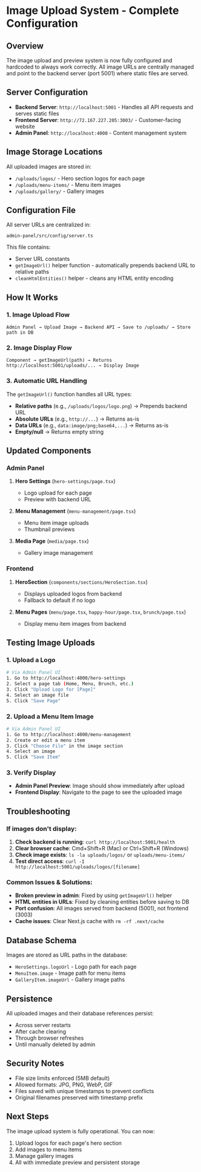 # Image Upload System - Complete Configuration

## Overview
The image upload and preview system is now fully configured and hardcoded to always work correctly. All image URLs are centrally managed and point to the backend server (port 5001) where static files are served.

## Server Configuration
- **Backend Server**: `http://localhost:5001` - Handles all API requests and serves static files
- **Frontend Server**: `http://72.167.227.205:3003/` - Customer-facing website
- **Admin Panel**: `http://localhost:4000` - Content management system

## Image Storage Locations
All uploaded images are stored in:
- `/uploads/logos/` - Hero section logos for each page
- `/uploads/menu-items/` - Menu item images
- `/uploads/gallery/` - Gallery images

## Configuration File
All server URLs are centralized in:
```
admin-panel/src/config/server.ts
```

This file contains:
- Server URL constants
- `getImageUrl()` helper function - automatically prepends backend URL to relative paths
- `cleanHtmlEntities()` helper - cleans any HTML entity encoding

## How It Works

### 1. Image Upload Flow
```
Admin Panel → Upload Image → Backend API → Save to /uploads/ → Store path in DB
```

### 2. Image Display Flow
```
Component → getImageUrl(path) → Returns http://localhost:5001/uploads/... → Display Image
```

### 3. Automatic URL Handling
The `getImageUrl()` function handles all URL types:
- **Relative paths** (e.g., `/uploads/logos/logo.png`) → Prepends backend URL
- **Absolute URLs** (e.g., `http://...`) → Returns as-is
- **Data URLs** (e.g., `data:image/png;base64,...`) → Returns as-is
- **Empty/null** → Returns empty string

## Updated Components

### Admin Panel
1. **Hero Settings** (`hero-settings/page.tsx`)
   - Logo upload for each page
   - Preview with backend URL
   
2. **Menu Management** (`menu-management/page.tsx`)
   - Menu item image uploads
   - Thumbnail previews
   
3. **Media Page** (`media/page.tsx`)
   - Gallery image management

### Frontend
1. **HeroSection** (`components/sections/HeroSection.tsx`)
   - Displays uploaded logos from backend
   - Fallback to default if no logo

2. **Menu Pages** (`menu/page.tsx`, `happy-hour/page.tsx`, `brunch/page.tsx`)
   - Display menu item images from backend

## Testing Image Uploads

### 1. Upload a Logo
```bash
# Via Admin Panel UI
1. Go to http://localhost:4000/hero-settings
2. Select a page tab (Home, Menu, Brunch, etc.)
3. Click "Upload Logo for [Page]"
4. Select an image file
5. Click "Save Page"
```

### 2. Upload a Menu Item Image
```bash
# Via Admin Panel UI
1. Go to http://localhost:4000/menu-management
2. Create or edit a menu item
3. Click "Choose File" in the image section
4. Select an image
5. Click "Save Item"
```

### 3. Verify Display
- **Admin Panel Preview**: Image should show immediately after upload
- **Frontend Display**: Navigate to the page to see the uploaded image

## Troubleshooting

### If images don't display:
1. **Check backend is running**: `curl http://localhost:5001/health`
2. **Clear browser cache**: Cmd+Shift+R (Mac) or Ctrl+Shift+R (Windows)
3. **Check image exists**: `ls -la uploads/logos/` or `uploads/menu-items/`
4. **Test direct access**: `curl -I http://localhost:5001/uploads/logos/[filename]`

### Common Issues & Solutions:
- **Broken preview in admin**: Fixed by using `getImageUrl()` helper
- **HTML entities in URLs**: Fixed by cleaning entities before saving to DB
- **Port confusion**: All images served from backend (5001), not frontend (3003)
- **Cache issues**: Clear Next.js cache with `rm -rf .next/cache`

## Database Schema
Images are stored as URL paths in the database:
- `HeroSettings.logoUrl` - Logo path for each page
- `MenuItem.image` - Image path for menu items
- `GalleryItem.imageUrl` - Gallery image paths

## Persistence
All uploaded images and their database references persist:
- Across server restarts
- After cache clearing
- Through browser refreshes
- Until manually deleted by admin

## Security Notes
- File size limits enforced (5MB default)
- Allowed formats: JPG, PNG, WebP, GIF
- Files saved with unique timestamps to prevent conflicts
- Original filenames preserved with timestamp prefix

## Next Steps
The image upload system is fully operational. You can now:
1. Upload logos for each page's hero section
2. Add images to menu items
3. Manage gallery images
4. All with immediate preview and persistent storage
